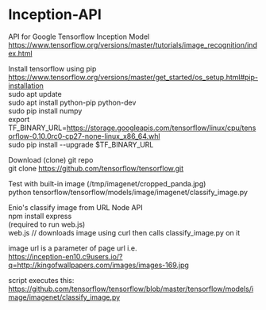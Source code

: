 # Inception-API
API for Google Tensorflow Inception Model
https://www.tensorflow.org/versions/master/tutorials/image_recognition/index.html

Install tensorflow using pip    
https://www.tensorflow.org/versions/master/get_started/os_setup.html#pip-installation   
sudo apt update     
sudo apt install python-pip python-dev  
sudo pip install numpy  
export TF_BINARY_URL=https://storage.googleapis.com/tensorflow/linux/cpu/tensorflow-0.10.0rc0-cp27-none-linux_x86_64.whl    
sudo pip install --upgrade $TF_BINARY_URL

Download (clone) git repo    
git clone https://github.com/tensorflow/tensorflow.git

Test with built-in image (/tmp/imagenet/cropped_panda.jpg)  
python tensorflow/tensorflow/models/image/imagenet/classify_image.py

Enio's classify image from URL Node API   
npm install express     
(required to run web.js)    
web.js // downloads image using curl then calls classify_image.py on it

image url is a parameter of page url i.e.   
https://inception-en10.c9users.io/?q=http://kingofwallpapers.com/images/images-169.jpg

script executes this:
https://github.com/tensorflow/tensorflow/blob/master/tensorflow/models/image/imagenet/classify_image.py